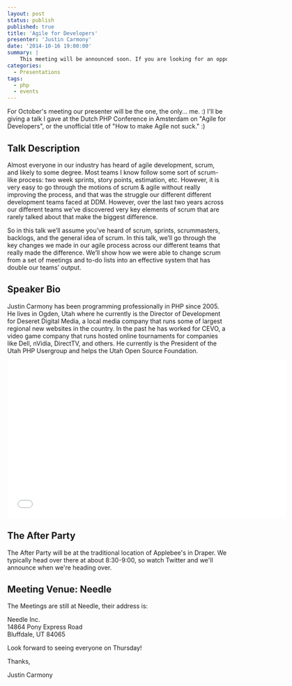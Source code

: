```yaml
---
layout: post
status: publish
published: true
title: 'Agile for Developers'
presenter: 'Justin Carmony'
date: '2014-10-16 19:00:00'
summary: |
    This meeting will be announced soon. If you are looking for an opportunity to speak feel free to checkout the Speaking page.
categories:
  - Presentations
tags:
  - php
  - events
---
```

For October's meeting our presenter will be the one, the only...
me. :) I'll be giving a talk I gave at the Dutch PHP Conference
in Amsterdam on "Agile for Developers", or the unofficial title
of "How to make Agile not suck." :)

## Talk Description

Almost everyone in our industry has heard of agile development,
scrum, and likely to some degree. Most teams I know follow some
sort of scrum-like process: two week sprints, story points,
estimation, etc. However, it is very easy to go through the
motions of scrum & agile without really improving the process,
and that was the struggle our different different development
teams faced at DDM. However, over the last two years across our
different teams we’ve discovered very key elements of scrum that
are rarely talked about that make the biggest difference.

So in this talk we’ll assume you’ve heard of scrum, sprints,
scrummasters, backlogs, and the general idea of scrum. In
this talk, we’ll go through the key changes we made in our
agile process across our different teams that really made
the difference. We’ll show how we were able to change scrum
from a set of meetings and to-do lists into an effective
system that has double our teams’ output.

## Speaker Bio

Justin Carmony has been programming professionally in PHP since
2005. He lives in Ogden, Utah where he currently is the Director
of Development for Deseret Digital Media, a local media company
that runs some of largest regional new websites in the country.
In the past he has worked for CEVO, a video game company that
runs hosted online tournaments for companies like Dell, nVidia,
DirectTV, and others. He currently is the President of the Utah
PHP Usergroup and helps the Utah Open Source Foundation.

<iframe width="640" height="360" src="//www.youtube.com/embed/Xzbh4_0Ffic" frameborder="0" allowfullscreen></iframe>

## The After Party

The After Party will be at the traditional location of Applebee's
in Draper. We typically head over there at about 8:30-9:00, so
watch Twitter and we'll announce when we're heading over.

## Meeting Venue: Needle

The Meetings are still at Needle, their address is:

Needle Inc.<br/>
14864 Pony Express Road<br/>
Bluffdale, UT 84065

Look forward to seeing everyone on Thursday!

Thanks,

Justin Carmony